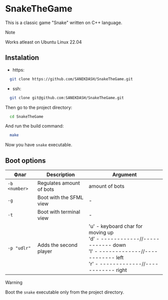# SnakeTheGame

This is a classic game "Snake" written on C++ language.

> [!NOTE]
> Works atleast on Ubuntu Linux 22.04


## Instalation
- https:
```bash
  git clone https://github.com/SANEKDASH/SnakeTheGame.git
```
- ssh:
```bash
  git clone git@github.com:SANEKDASH/SnakeTheGame.git
```
Then go to the project directory:
```bash
  cd SnakeTheGame
```
And run the build command:
```bash
  make
```

Now you have `snake` executable.

## Boot options
| Флаг | Description              | Argument          |
|------|--------------------------|-------------------|
| `-b <number>` | Regulates amount of bots | amount of bots    |
| `-g`          | Boot with the SFML view  |     -             |
| `-t`          | Boot with terminal view  | -                |
| `-p "udlr"`   | Adds the second player   |  'u' - keyboard char for moving up <br> 'd' - ------------//------------ down <br> 'l' - -------------//------------ left <br>'r' - -------------//------------ right |

> [!WARNING]
> Boot the `snake` executable only from the project directory.


